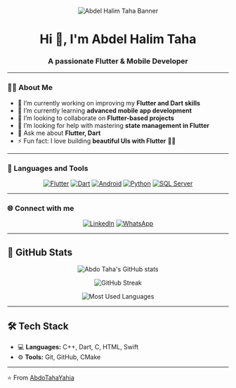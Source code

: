 <!-- Banner / Image -->
<p align="center">
  <img src="https://github.com/user-attachments/assets/a2d68092-4840-49b3-9fb0-4e21eabcd1a3" alt="Abdel Halim Taha Banner" />
</p>

<h1 align="center">Hi 👋, I'm Abdel Halim Taha</h1>
<h3 align="center">A passionate Flutter & Mobile Developer</h3>

---

  
### 👨‍💻 About Me
 - 🔭 I’m currently working on improving my **Flutter and Dart skills**  
 - 🌱 I’m currently learning **advanced mobile app development**  
 - 👯 I’m looking to collaborate on **Flutter-based projects**  
 - 🤝 I’m looking for help with mastering **state management in Flutter**  
 - 💬 Ask me about **Flutter, Dart**  
 - ⚡ Fun fact: I love building **beautiful UIs with Flutter** 🎨📱  

---

### 🚀 Languages and Tools  
<p align="center">
  <a href="https://flutter.dev/"><img src="https://img.icons8.com/color/48/flutter.png" alt="Flutter"/></a>
  <a href="https://dart.dev/"><img src="https://img.icons8.com/color/48/dart.png" alt="Dart"/></a>
  <a href="https://developer.android.com/"><img src="https://img.icons8.com/color/48/android-os.png" alt="Android"/></a>
  <a href="https://www.python.org/"><img src="https://img.icons8.com/color/48/python--v1.png" alt="Python"/></a>
  <a href="https://www.microsoft.com/en-us/sql-server"><img src="https://img.icons8.com/color/48/microsoft-sql-server.png" alt="SQL Server"/></a>
</p>

---

### 🌐 Connect with me  
<p align="center">
  <a href="https://www.linkedin.com/in/abdelhalim-taha"><img src="https://img.icons8.com/color/48/linkedin.png" alt="LinkedIn"/></a>
  <a href="https://wa.me/201125055647"><img src="https://img.icons8.com/color/48/whatsapp--v1.png" alt="WhatsApp"/></a>
</p>

---

##   🚀 GitHub Stats

<p align="center">
  <img src="https://github-readme-stats.vercel.app/api?username=AbdoTahaYahia&show_icons=true&theme=radical" alt="Abdo Taha's GitHub stats" />
</p>

<p align="center">
  <img src="https://streak-stats.demolab.com?user=AbdoTahaYahia&theme=radical" alt="GitHub Streak" />
</p>

<p align="center">
  <img src="https://github-readme-stats.vercel.app/api/top-langs/?username=AbdoTahaYahia&layout=compact&theme=radical" alt="Most Used Languages" />
</p>

---

## 🛠️ Tech Stack
- 💻 **Languages:** C++, Dart, C, HTML, Swift  
- ⚙️ **Tools:** Git, GitHub, CMake  

---

⭐️ From [AbdoTahaYahia](https://github.com/AbdoTahaYahia)
